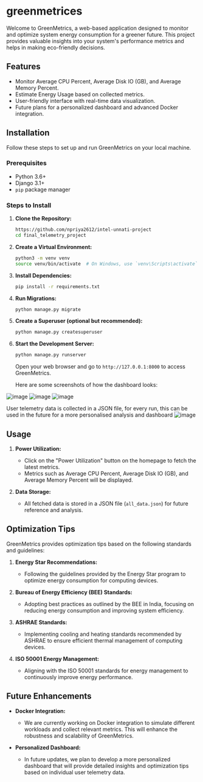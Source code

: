 # greenmetrices
Welcome to GreenMetrics, a web-based application designed to monitor and optimize system energy consumption for a greener future. This project provides valuable insights into your system's performance metrics and helps in making eco-friendly decisions.

## Features

- Monitor Average CPU Percent, Average Disk IO (GB), and Average Memory Percent.
- Estimate Energy Usage based on collected metrics.
- User-friendly interface with real-time data visualization.
- Future plans for a personalized dashboard and advanced Docker integration.

## Installation

Follow these steps to set up and run GreenMetrics on your local machine.

### Prerequisites

- Python 3.6+
- Django 3.1+
- `pip` package manager

### Steps to Install

1. **Clone the Repository:**

   ```bash
   https://github.com/npriya2612/intel-unnati-project
   cd final_telemetry_project
   ```

2. **Create a Virtual Environment:**

   ```bash
   python3 -m venv venv
   source venv/bin/activate  # On Windows, use `venv\Scripts\activate`
   ```

3. **Install Dependencies:**

   ```bash
   pip install -r requirements.txt
   ```

4. **Run Migrations:**

   ```bash
   python manage.py migrate
   ```

5. **Create a Superuser (optional but recommended):**

   ```bash
   python manage.py createsuperuser
   ```

6. **Start the Development Server:**

   ```bash
   python manage.py runserver
   ```

   Open your web browser and go to `http://127.0.0.1:8000` to access GreenMetrics.

   Here are some screenshots of how the dashboard looks:

![image](https://github.com/user-attachments/assets/1d956357-4e6f-4f75-a301-174ecc07b59d)
![image](https://github.com/user-attachments/assets/64de5718-03ca-4deb-a5d3-04eb945e997e)
![image](https://github.com/user-attachments/assets/71f2e733-a356-4603-8277-60cd660efc67)


User telemetry data is collected in a JSON file, for every run, this can be used in the future for a more personalised analysis and dashboard
![image](https://github.com/user-attachments/assets/891c5d6c-24f6-4864-ae52-ce48a6621824)



## Usage

1. **Power Utilization:**
   - Click on the "Power Utilization" button on the homepage to fetch the latest metrics.
   - Metrics such as Average CPU Percent, Average Disk IO (GB), and Average Memory Percent will be displayed.

2. **Data Storage:**
   - All fetched data is stored in a JSON file (`all_data.json`) for future reference and analysis.

## Optimization Tips

GreenMetrics provides optimization tips based on the following standards and guidelines:

1. **Energy Star Recommendations:**
   - Following the guidelines provided by the Energy Star program to optimize energy consumption for computing devices.

2. **Bureau of Energy Efficiency (BEE) Standards:**
   - Adopting best practices as outlined by the BEE in India, focusing on reducing energy consumption and improving system efficiency.

3. **ASHRAE Standards:**
   - Implementing cooling and heating standards recommended by ASHRAE to ensure efficient thermal management of computing devices.

4. **ISO 50001 Energy Management:**
   - Aligning with the ISO 50001 standards for energy management to continuously improve energy performance.

## Future Enhancements

- **Docker Integration:**
  - We are currently working on Docker integration to simulate different workloads and collect relevant metrics. This will enhance the robustness and scalability of GreenMetrics.
  
- **Personalized Dashboard:**
  - In future updates, we plan to develop a more personalized dashboard that will provide detailed insights and optimization tips based on individual user telemetry data.
